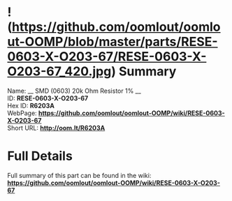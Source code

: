 
!(https://github.com/oomlout/oomlout-OOMP/blob/master/parts/RESE-0603-X-O203-67/RESE-0603-X-O203-67_420.jpg)
Summary
=================
  
Name: __ SMD (0603) 20k Ohm Resistor 1% __    
ID: __RESE-0603-X-O203-67__   
Hex ID: __R6203A__   
WebPage: __https://github.com/oomlout/oomlout-OOMP/wiki/RESE-0603-X-O203-67__   
Short URL: __http://oom.lt/R6203A__   

Full Details
==========================
Full summary of this part can be found in the wiki:   
__https://github.com/oomlout/oomlout-OOMP/wiki/RESE-0603-X-O203-67__    

